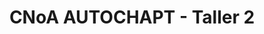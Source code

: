 ---
title: "CNoA AUTOCHAPT - Taller 2"
url: /abel-santamaria/cnoa-autochapt-taller-2/
shop: Autowerkstatt
---